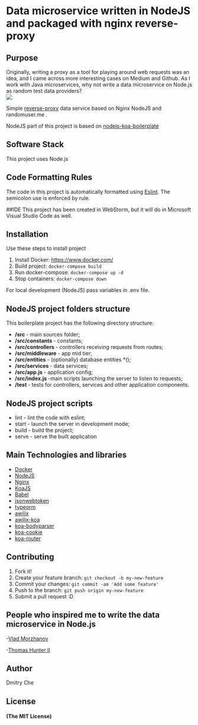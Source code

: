 # Data microservice written in NodeJS and packaged with nginx reverse-proxy
## Purpose
Originally, writing a proxy as a tool for playing around web requests was an idea,
and I came across more interesting cases on Medium and Github.
As I work with Java microservices, why not write a data microservice on Node.js as random test data providers?  
<img src="https://i.imgur.com/RVpDC4x.png"/>

Simple <a href="https://www.nginx.com/resources/glossary/reverse-proxy-server/">reverse-proxy</a> data service based on Nginx NodeJS and randomuser.me .

NodeJS part of this project is based on <a href="https://github.com/morzhanov/nodejs-koa-boilerplate">nodejs-koa-boilerplate</a>

## Software Stack
This project uses Node.js

## Code Formatting Rules
The code in this project is automatically formatted using [Eslint](https://eslint.org/).
The semicolon use is enforced by rule.

##IDE 
This project has been created in WebStorm, but it will do in Microsoft Visual Studio Code as well.

## Installation

Use these steps to install project

1. Install Docker: https://www.docker.com/
2. Build project: `docker-compose build`
3. Run docker-compose: `docker-compose up -d`
4. Stop containers: `docker-compose down`

For local development (NodeJS) pass variables in .env file.
 
## NodeJS project folders structure

This boilerplate project has the following directory structure:

- <b>/src </b> - main sources folder;
- <b>/src/constants </b> - constants;
- <b>/src/controllers </b> - controllers receiving requests from routes;
- <b>/src/middleware </b> - app mid tier;
- <b>/src/entities </b> - (optionally) database entities *();
- <b>/src/services </b> - data services;
- <b>/src/app.js </b> - application config;
- <b>/src/index.js </b> -main scripts launching the server to listen to requests;
- <b>/test </b> - tests for controllers, services and other application components.

## NodeJS project scripts
- lint - lint the code with eslint;
- start - launch the server in development mode;
- build - build the project;
- serve - serve the built application

## Main Technologies and libraries

- <a href="https://www.docker.com/">Docker</a>
- <a href="https://nodejs.org/en/">NodeJS</a>
- <a href="https://www.nginx.com/">Nginx</a>
- <a href="https://koajs.com/#">KoaJS</a>
- <a href="https://babeljs.io/">Babel</a>
- <a href="https://github.com/auth0/node-jsonwebtoken">jsonwebtoken</a>
- <a href="https://github.com/typeorm/typeorm">typeorm</a>
- <a href="https://github.com/jeffijoe/awilix">awilix</a>
- <a href="https://github.com/jeffijoe/awilix-koa">awilix-koa</a>
- <a href="https://github.com/koajs/bodyparser">koa-bodyparser</a>
- <a href="https://github.com/varunpal/koa-cookie">koa-cookie</a>
- <a href="https://github.com/alexmingoia/koa-router">koa-router</a>

## Contributing

1. Fork it!
2. Create your feature branch: `git checkout -b my-new-feature`
3. Commit your changes: `git commit -am 'Add some feature'`
4. Push to the branch: `git push origin my-new-feature`
5. Submit a pull request :D
## People who inspired me to write the data microservice in Node.js
-[Vlad Morzhanov](https://github.com/morzhanov/nodejs-reverse-proxy-example)

-[Thomas Hunter II](https://medium.com/intrinsic/why-should-i-use-a-reverse-proxy-if-node-js-is-production-ready-5a079408b2ca)
## Author

Dmitry Che

## License

#### (The MIT License)
